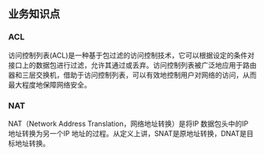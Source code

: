 ## 业务知识点

### ACL
访问控制列表(ACL)是一种基于包过滤的访问控制技术，它可以根据设定的条件对接口上的数据包进行过滤，允许其通过或丢弃。访问控制列表被广泛地应用于路由器和三层交换机，借助于访问控制列表，可以有效地控制用户对网络的访问，从而最大程度地保障网络安全。

### NAT
NAT（Network Address Translation，网络地址转换）是将IP 数据包头中的IP 地址转换为另一个IP 地址的过程。从定义上讲，SNAT是原地址转换，DNAT是目标地址转换。